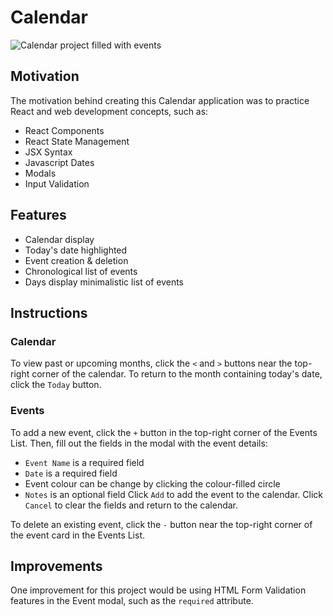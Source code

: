 # Calendar
![Calendar project filled with events]()

## Motivation
The motivation behind creating this Calendar application was to practice React and web development concepts, such as:
- React Components
- React State Management
- JSX Syntax
- Javascript Dates
- Modals
- Input Validation

## Features
- Calendar display
- Today's date highlighted
- Event creation & deletion
- Chronological list of events
- Days display minimalistic list of events

## Instructions
### Calendar
To view past or upcoming months, click the `<` and `>` buttons near the top-right corner of the calendar. To return to the month containing today's date, click the `Today` button.

### Events
To add a new event, click the `+` button in the top-right corner of the Events List. Then, fill out the fields in the modal with the event details:
- `Event Name` is a required field
- `Date` is a required field
- Event colour can be change by clicking the colour-filled circle
- `Notes` is an optional field
Click `Add` to add the event to the calendar. Click `Cancel` to clear the fields and return to the calendar.

To delete an existing event, click the `-` button near the top-right corner of the event card in the Events List.

## Improvements
One improvement for this project would be using HTML Form Validation features in the Event modal, such as the `required` attribute.